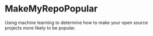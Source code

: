 # MakeMyRepoPopular
Using machine learning to determine how to make your open source projects more likely to be popular.
